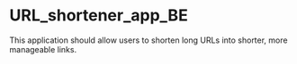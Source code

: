 # URL_shortener_app_BE
This application should allow users to shorten long URLs into shorter, more manageable links.
